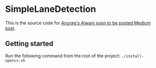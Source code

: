 # SimpleLaneDetection

This is the source code for [Anurag's Ajwani soon to be posted Medium post](https://medium.com/@anuragajwani).

## Getting started

Run the following command from the root of the project:
`./install-opencv.sh`
